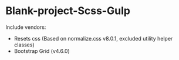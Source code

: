 # Blank-project-Scss-Gulp

Include vendors:
- Resets css (Based on normalize.css v8.0.1, excluded utility helper classes)
- Bootstrap Grid (v4.6.0)
